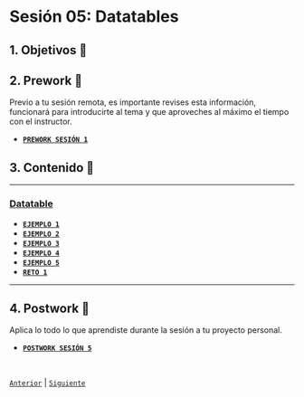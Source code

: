# Sesión 05: Datatables

<div>

## 1. Objetivos :dart:

## 2. Prework :notebook_with_decorative_cover:

Previo a tu sesión remota, es importante revises esta información, funcionará para introducirte al tema y que aproveches al máximo el tiempo con el instructor.

- [**`PREWORK SESIÓN 1`**](https://github.com/bot-jcris/RPA-UiPath-Pepsico-2021/raw/main/Session-05/material/Prework_%20Sesi%C3%B3n%205_Datatable.pdf)

## 3. Contenido :blue_book:

---

### <ins>Datatable</ins>

- [**`EJEMPLO 1`**](Example-01/README.md)
- [**`EJEMPLO 2`**](Example-02/README.md)
- [**`EJEMPLO 3`**](Example-03/README.md)
- [**`EJEMPLO 4`**](Example-04/README.md)
- [**`EJEMPLO 5`**](Example-05/README.md)
- [**`RETO 1`**](Challengue-01/README.md)

---

## 4. Postwork :memo:
Aplica lo todo lo que aprendiste durante la sesión a tu proyecto personal.

- [**`POSTWORK SESIÓN 5`**](Postwork/README.md)

<br>

[`Anterior`](../Session-04/README.md) | [`Siguiente`](../Session-06/README.md)

</div>